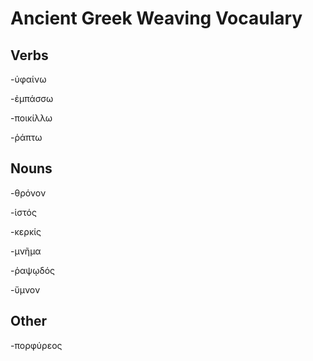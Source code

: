 # Ancient Greek Weaving Vocaulary

## Verbs

-ὑφαίνω

-ἐμπάσσω

-ποικίλλω

-ῥάπτω
## Nouns
-θρόνον

-ἱστός

-κερκίς

-μνῆμα

-ῥαψῳδός

-ὕμνον
## Other
-πορφύρεος
